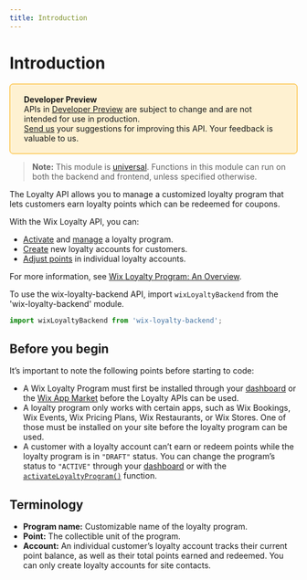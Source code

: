 ```yaml
---
title: Introduction
---
```


# Introduction

<div style="background-color: #FEF1D1; padding: 18px 24px; border-radius: 6px; border: 1px solid #FDB10C; box-sizing: border-box; display: inline-block">
    <b>Developer Preview</b>
    <br/>
    <span>APIs in <a href="https://www.wix.com/velo/reference/api-overview/developer-preview">Developer Preview</a> are subject to change and are not intended for use in production.<br/><a href="mailto:velo-preview-feedback@wix.com">Send us</a> your suggestions for improving this API. Your feedback is valuable to us.</span>
</div>  


> **Note:** This module is [universal](https://support.wix.com/https://www.wix.com/velo/reference/api-overview/api-versions#universal-modules). Functions in this module can run on both the backend and frontend, unless specified otherwise.  

The Loyalty API allows you to manage a customized loyalty program that lets customers earn loyalty points which can be redeemed for coupons.

With the Wix Loyalty API, you can:
- [Activate](wix-loyalty-backend/program/activateloyaltyprogram) and [manage](wix-loyalty-backend/program/updateloyaltyprogram) a loyalty program.
- [Create](wix-loyalty-backend/account/createaccount) new loyalty accounts for customers.
- [Adjust points](wix-loyalty-backend/account/adjustpoints) in individual loyalty accounts.

For more information, see [Wix Loyalty Program: An Overview](https://support.wix.com/en/article/wix-loyalty-program-an-overview).

To use the wix-loyalty-backend API, import `wixLoyaltyBackend` from the 'wix-loyalty-backend' module. 

```javascript
import wixLoyaltyBackend from 'wix-loyalty-backend';
```

## Before you begin

It’s important to note the following points before starting to code:
- A Wix Loyalty Program must first be installed through your [dashboard](https://www.wix.com/my-account/site-selector/?buttonText=Select%20Site&title=Select%20a%20Site&autoSelectOnSingleSite=true&actionUrl=https:%2F%2Fwww.wix.com%2Fdashboard%2F%7B%7BmetaSiteId%7D%7D%2Floyalty-accounts/wizard/) or the [Wix App Market](https://www.wix.com/app-market/loyalty) before the Loyalty APIs can be used. 
- A loyalty program only works with certain apps, such as Wix Bookings, Wix Events, Wix Pricing Plans, Wix Restaurants, or Wix Stores. One of those must be installed on your site before the loyalty program can be used.
- A customer with a loyalty account can’t earn or redeem points while the loyalty program is in `"DRAFT"` status. You can change the program’s status to `"ACTIVE"` through your [dashboard](https://www.wix.com/my-account/site-selector/?buttonText=Select%20Site&title=Select%20a%20Site&autoSelectOnSingleSite=true&actionUrl=https:%2F%2Fwww.wix.com%2Fdashboard%2F%7B%7BmetaSiteId%7D%7D%2Floyalty-accounts/wizard/) or with the [`activateLoyaltyProgram()`](wix-loyalty-backend/program/activateloyaltyprogram) function.

## Terminology

- **Program name:** Customizable name of the loyalty program.
- **Point:** The collectible unit of the program.
- **Account:** An individual customer’s loyalty account tracks their current point balance, as well as their total points earned and redeemed. You can only create loyalty accounts for site contacts.

